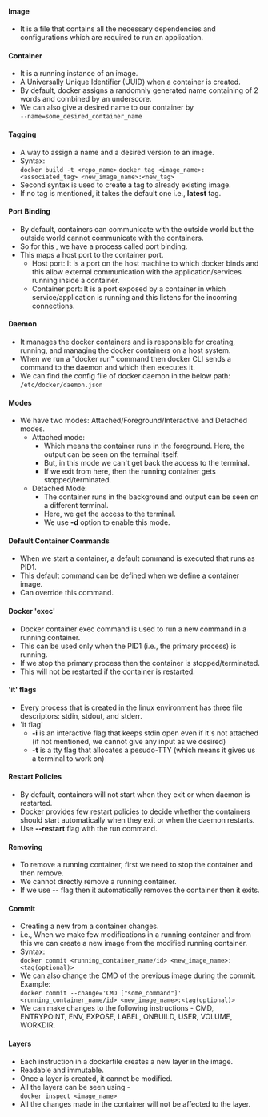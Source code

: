 #### Image  
- It is a file that contains all the necessary dependencies and configurations which are required to run an application.

#### Container
- It is a running instance of an image.
- A Universally Unique Identifier (UUID) when a container is created.
- By default, docker assigns a randomnly generated name containing of 2 words and combined by an underscore.
- We can also give a desired name to our container by  
    `
    --name=some_desired_container_name
    `

#### Tagging  
- A way to assign a name and a desired version to an image.  
- Syntax:  
    `docker build -t <repo_name>`
    `docker tag <image_name>:<associated_tag> <new_image_name>:<new_tag>`
- Second syntax is used to create a tag to already existing image.
- If no tag is mentioned, it takes the default one i.e., **latest** tag.

#### Port Binding  
- By default, containers can communicate with the outside world but the outside world cannot communicate with the containers.
- So for this , we have a process called port binding.
- This maps a host port to the container port.
    - Host port: It is a port on the host machine to which docker binds and this allow external communication with the application/services running inside a container.
    - Container port: It is a port exposed by a container in which service/application is running and this listens for the incoming connections.

#### Daemon
- It manages the docker containers and is responsible for creating, running, and managing the docker containers on a host system.
- When we run a "docker run" command then docker CLI sends a command to the daemon and which then executes it.
- We can find the config file of docker daemon in the below path:  
    `
    /etc/docker/daemon.json
    `

#### Modes
- We have two modes: Attached/Foreground/Interactive and Detached modes.
    - Attached mode: 
        - Which means the container runs in the foreground. Here, the output can be seen on the terminal itself.
        - But, in this mode we can't get back the access to the terminal.
        - If we exit from here, then the running container gets stopped/terminated.
    - Detached Mode:
        - The container runs in the background and output can be seen on a different terminal.
        - Here, we get the access to the terminal.
        - We use **-d** option to enable this mode.

#### Default Container Commands
- When we start a container, a default command is executed that runs as PID1.
- This default command can be defined when we define a container image.
- Can override this command.

#### Docker 'exec'
- Docker container exec command is used to run a new command in a running container.
- This can be used only when the PID1 (i.e., the primary process) is running.
- If we stop the primary process then the container is stopped/terminated.
- This will not be restarted if the container is restarted.

#### 'it' flags
- Every process that is created in the linux environment has three file descriptors: stdin, stdout, and stderr.
- 'it flag'
    - **-i** is an interactive flag that keeps stdin open even if it's not attached (if not mentioned, we cannot give any input as we desired)
    - **-t** is a tty flag that allocates a pesudo-TTY (which means it gives us a terminal to work on)

#### Restart Policies
- By default, containers will not start when they exit or when daemon is restarted.
- Docker provides few restart policies to decide whether the containers should start automatically when they exit or when the daemon restarts.
- Use **--restart** flag with the run command.

#### Removing
- To remove a running container, first we need to stop the container and then remove.
- We cannot directly remove a running container.
- If we use **--** flag then it automatically removes the container then it exits.

#### Commit
- Creating a new from a container changes.
- i.e., When we make few modifications in a running container and from this we can create a new image from the modified running container.  
- Syntax:  
`docker commit <running_container_name/id> <new_image_name>:<tag(optional)>`
- We can also change the CMD of the previous image during the commit.  
Example:  
`docker commit --change='CMD ["some_command"]' <running_container_name/id> <new_image_name>:<tag(optional)>`
- We can make changes to the following instructions - CMD, ENTRYPOINT, ENV, EXPOSE, LABEL, ONBUILD, USER, VOLUME, WORKDIR.

#### Layers  
- Each instruction in a dockerfile creates a new layer in the image.
- Readable and immutable.
- Once a layer is created, it cannot be modified.
- All the layers can be seen using -  
`docker inspect <image_name>`  
- All the changes made in the container will not be affected to the layer.      

